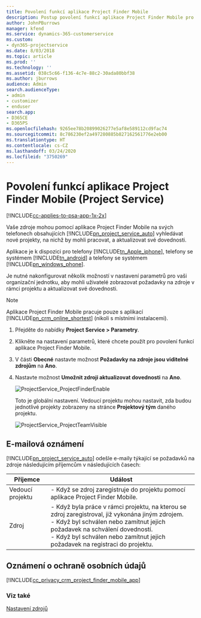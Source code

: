 ```yaml
---
title: Povolení funkcí aplikace Project Finder Mobile
description: Postup povolení funkcí aplikace Project Finder Mobile pro Project Service
author: JohnPBurrows
manager: kfend
ms.service: dynamics-365-customerservice
ms.custom:
- dyn365-projectservice
ms.date: 8/03/2018
ms.topic: article
ms.prod: ''
ms.technology: ''
ms.assetid: 038c5c66-f136-4c7e-88c2-30ada80bbf38
ms.author: jburrows
audience: Admin
search.audienceType:
- admin
- customizer
- enduser
search.app:
- D365CE
- D365PS
ms.openlocfilehash: 9265ee78b20899026277e5af8e589112cd9fac74
ms.sourcegitcommit: 8c786230ef2a497280885b827162561776e2eb00
ms.translationtype: HT
ms.contentlocale: cs-CZ
ms.lasthandoff: 03/24/2020
ms.locfileid: "3750269"
---
```

# <a name="enable-project-finder-mobile-app-features-project-service"></a>Povolení funkcí aplikace Project Finder Mobile (Project Service)

[!INCLUDE[cc-applies-to-psa-app-1x-2x](../includes/cc-applies-to-psa-app-1x-2x.md)]

Vaše zdroje mohou pomocí aplikace Project Finder Mobile na svých telefonech obsahujících [!INCLUDE[pn_project_service_auto](../includes/pn-project-service-auto.md)] vyhledávat nové projekty, na nichž by mohli pracovat, a aktualizovat své dovednosti.  
  
 Aplikace je k dispozici pro telefony [!INCLUDE[tn_Apple_iphone](../includes/tn-apple-iphone.md)], telefony se systémem [!INCLUDE[tn_android](../includes/tn-android.md)] a telefony se systémem [!INCLUDE[pn_windows_phone](../includes/pn-windows-phone.md)].  
  
 Je nutné nakonfigurovat několik možností v nastavení parametrů pro vaši organizační jednotku, aby mohli uživatelé zobrazovat požadavky na zdroje v rámci projektu a aktualizovat své dovednosti.  
  
> [!NOTE]
>  Aplikace Project Finder Mobile pracuje pouze s aplikací [!INCLUDE[pn_crm_online_shortest](../includes/pn-crm-online-shortest.md)] (nikoli s místními instalacemi).  
  
1. Přejděte do nabídky **Project Service > Parametry**.  
  
2. Klikněte na nastavení parametrů, které chcete použít pro povolení funkcí aplikace Project Finder Mobile.  
  
3. V části **Obecné** nastavte možnost **Požadavky na zdroje jsou viditelné zdrojům** na **Ano**.  
  
4. Nastavte možnost **Umožnit zdroji aktualizovat dovednosti** na **Ano**.  
  
   ![ProjectService_ProjectFinderEnable](../project-service/media/project-service-project-finder-enable.png "ProjectService_ProjectFinderEnable")  
  
   Toto je globální nastavení. Vedoucí projektu mohou nastavit, zda budou jednotlivé projekty zobrazeny na stránce **Projektový tým** daného projektu.  
  
   ![ProjectService_ProjectTeamVisible](../project-service/media/project-service-project-team-visible.png "ProjectService_ProjectTeamVisible")  
  
## <a name="email-notifications"></a>E-mailová oznámení  
 [!INCLUDE[pn_project_service_auto](../includes/pn-project-service-auto.md)] odešle e-maily týkající se požadavků na zdroje následujícím příjemcům v následujících časech:  
  
|Příjemce|Událost|  
|---------------|-----------|  
|Vedoucí projektu|-   Když se zdroj zaregistruje do projektu pomocí aplikace Project Finder Mobile.|  
|Zdroj|-   Když byla práce v rámci projektu, na kterou se zdroj zaregistroval, již vykonána jiným zdrojem.<br />-   Když byl schválen nebo zamítnut jejich požadavek na schválení dovedností.<br />-   Když byl schválen nebo zamítnut jejich požadavek na registraci do projektu.|  
  
## <a name="privacy-notice"></a>Oznámení o ochraně osobních údajů  
 [!INCLUDE[cc_privacy_crm_project_finder_mobile_app](../includes/cc-privacy-crm-project-finder-mobile-app.md)]  
  
### <a name="see-also"></a>Viz také  
 [Nastavení zdrojů](../project-service/set-up-resources.md)
